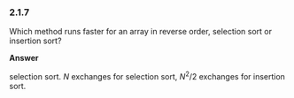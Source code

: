 ### 2.1.7

Which method runs faster for an array in reverse order, selection sort or insertion sort?



**Answer**

selection sort. $N$ exchanges for selection sort, $N^2/2$ exchanges for insertion sort.
